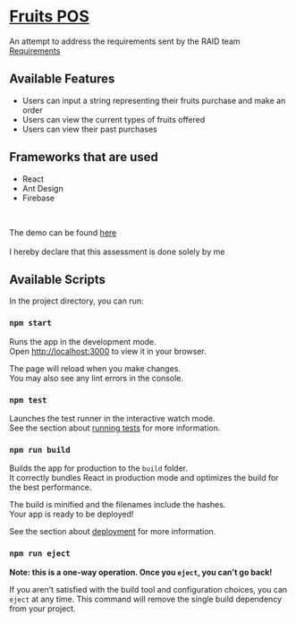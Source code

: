 # [Fruits POS](https://luxury-mermaid-063e77.netlify.app/)

An attempt to address the requirements sent by the RAID team
[Requirements](https://file.go.gov.sg/ses-swe-homework.pdf)

## Available Features

- Users can input a string representing their fruits purchase and make an order
- Users can view the current types of fruits offered
- Users can view their past purchases

## Frameworks that are used

- React
- Ant Design
- Firebase

&nbsp;

The demo can be found [here](https://luxury-mermaid-063e77.netlify.app/)
\
&nbsp;
\
I hereby declare that this assessment is done solely by me

## Available Scripts

In the project directory, you can run:

### `npm start`

Runs the app in the development mode.\
Open [http://localhost:3000](http://localhost:3000) to view it in your browser.

The page will reload when you make changes.\
You may also see any lint errors in the console.

### `npm test`

Launches the test runner in the interactive watch mode.\
See the section about [running tests](https://facebook.github.io/create-react-app/docs/running-tests) for more information.

### `npm run build`

Builds the app for production to the `build` folder.\
It correctly bundles React in production mode and optimizes the build for the best performance.

The build is minified and the filenames include the hashes.\
Your app is ready to be deployed!

See the section about [deployment](https://facebook.github.io/create-react-app/docs/deployment) for more information.

### `npm run eject`

**Note: this is a one-way operation. Once you `eject`, you can't go back!**

If you aren't satisfied with the build tool and configuration choices, you can `eject` at any time. This command will remove the single build dependency from your project.
